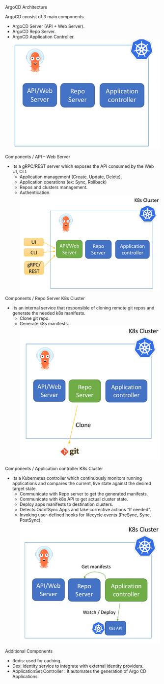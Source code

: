 ArgoCD Architecture

ArgoCD consist of 3 main components
- ArgoCD Server (API + Web Server).
- ArgoCD Repo Server.
- ArgoCD Application Controller.
![alt text](image-8.png)



Components / API – Web Server
- Its a gRPC/REST server which exposes the API consumed by the Web UI, CLI.
    - Application management (Create, Update, Delete).
    - Application operations (ex: Sync, Rollback)
    - Repos and clusters management.
    - Authentication.
    ![alt text](image-9.png)

Components / Repo Server K8s Cluster
- Its an internal service that responsible of cloning remote git repos and generate the needed k8s manifests.
    - Clone git repo.
    - Generate k8s manifests.
    ![alt text](image-10.png)

Components / Application controller K8s Cluster
- Its a Kubernetes controller which continuously monitors running applications and compares the current, live state against the desired target state.
    - Communicate with Repo server to get the generated manifests.
    - Communicate with k8s API to get actual cluster state.
    - Deploy apps manifests to destination clusters.
    - Detects OutofSync Apps and take corrective actions “If needed”.
    - Invoking user-defined hooks for lifecycle events (PreSync, Sync, PostSync).
    ![alt text](image-11.png)

Additional Components
- Redis: used for caching.
- Dex: identity service to integrate with external identity providers.
- ApplicationSet Controller : It automates the generation of Argo CD Applications.